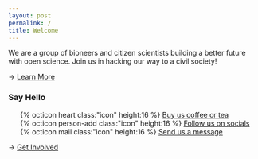 ```yaml
---
layout: post
permalink: /
title: Welcome
---
```

We are a group of bioneers and citizen scientists building a better future with open science. Join us in hacking our way to a civil society!

<p><nav>→ <a href="{{ site.baseurl }}/about">Learn More</a></nav></p>

### Say Hello

<ul style="list-style-type:none">
<li>{% octicon heart class:"icon" height:16 %} <a href="https://ko-fi.com/bioshack" target="_blank" data-goatcounter-click="coffee" data-umami-event="coffee">Buy us coffee or tea</a></li>
<li>{% octicon person-add class:"icon" height:16 %} <a href="https://github.com/bioshack" target="_blank" data-goatcounter-click="socials" data-umami-event="socials">Follow us on socials</a></li>
<li>{% octicon mail class:"icon" height:16 %} <a href="mailto:bio@d8a.org" target="_blank" data-goatcounter-click="message" data-umami-event="message">Send us a message</a></li>
</ul>

<p><nav>→ <a href="{{ site.baseurl }}/contact">Get Involved</a></nav></p>